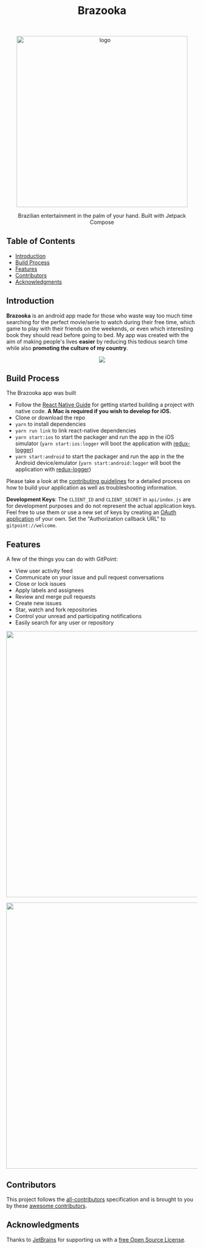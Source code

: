 <h1 align="center"> Brazooka </h1> <br>
<p align="center">
  <a href="https://etecspgov-my.sharepoint.com/personal/hiago_oliveira22_etec_sp_gov_br/_layouts/15/onedrive.aspx?id=%2Fpersonal%2Fhiago%5Foliveira22%5Fetec%5Fsp%5Fgov%5Fbr%2FDocuments%2FBrazooka%2FBrazookaApp%2Eapk&parent=%2Fpersonal%2Fhiago%5Foliveira22%5Fetec%5Fsp%5Fgov%5Fbr%2FDocuments%2FBrazooka&ga=1">
    <img alt="logo" title="Brazooka" src="https://i.imgur.com/JBAxhTk.png" width="450">
  </a>
</p>

<p align="center">
  Brazilian entertainment in the palm of your hand. Built with Jetpack Compose
</p>

<!-- START doctoc generated TOC please keep comment here to allow auto update -->
<!-- DON'T EDIT THIS SECTION, INSTEAD RE-RUN doctoc TO UPDATE -->
## Table of Contents

- [Introduction](#introduction)
- [Build Process](#build-process)
- [Features](#features)
- [Contributors](#contributors)
- [Acknowledgments](#acknowledgments)

<!-- END doctoc generated TOC please keep comment here to allow auto update -->

## Introduction

**Brazooka** is an android app made for those who waste way too much time searching for the perfect movie/serie to watch during their free time, which game to play with their friends on the weekends, or even which interesting book they should read before going to bed. My app was created with the aim of making people's lives **easier** by reducing this tedious search time while also **promoting the culture of my country**.

<p align="center">
  <img src = "https://i.imgur.com/m9Jk0wV.png">
</p>

## Build Process

The Brazooka app was built 

- Follow the [React Native Guide](https://facebook.github.io/react-native/docs/getting-started.html) for getting started building a project with native code. **A Mac is required if you wish to develop for iOS.**
- Clone or download the repo
- `yarn` to install dependencies
- `yarn run link` to link react-native dependencies
- `yarn start:ios` to start the packager and run the app in the iOS simulator (`yarn start:ios:logger` will boot the application with [redux-logger](<https://github.com/evgenyrodionov/redux-logger>))
- `yarn start:android` to start the packager and run the app in the the Android device/emulator (`yarn start:android:logger` will boot the application with [redux-logger](https://github.com/evgenyrodionov/redux-logger))

Please take a look at the [contributing guidelines](./CONTRIBUTING.md) for a detailed process on how to build your application as well as troubleshooting information.

**Development Keys**: The `CLIENT_ID` and `CLIENT_SECRET` in `api/index.js` are for development purposes and do not represent the actual application keys. Feel free to use them or use a new set of keys by creating an [OAuth application](https://github.com/settings/applications/new) of your own. Set the "Authorization callback URL" to `gitpoint://welcome`.

## Features

A few of the things you can do with GitPoint:

* View user activity feed
* Communicate on your issue and pull request conversations
* Close or lock issues
* Apply labels and assignees
* Review and merge pull requests
* Create new issues
* Star, watch and fork repositories
* Control your unread and participating notifications
* Easily search for any user or repository

<p align="center">
  <img src = "https://i.imgur.com/DLStZou.png" width=700>
</p>

<p align="center">
  <img src = "https://i.imgur.com/bzfMAy7.png" width=700>
</p>

## Contributors

This project follows the [all-contributors](https://github.com/kentcdodds/all-contributors) specification and is brought to you by these [awesome contributors](./CONTRIBUTORS.md).

## Acknowledgments

Thanks to [JetBrains](https://www.jetbrains.com) for supporting us with a [free Open Source License](https://www.jetbrains.com/buy/opensource).
